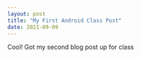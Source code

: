 ```yaml
---
layout: post
title: "My First Android Class Post"
date: 2021-09-09
---
```


Cool! Got my second blog post up for class

